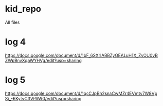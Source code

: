 # kid_repo
All files
# log 4
https://docs.google.com/document/d/1bF_6SXrIABBZyGEALuH1X_ZvOU0vBZWpBnvXqaWYHVg/edit?usp=sharing
# log 5
https://docs.google.com/document/d/1qcCJpBh2snaCwMZr4EVmtv7W8VpSi_-6KytvC3VPAW0/edit?usp=sharing
